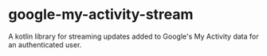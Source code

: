 # google-my-activity-stream
A kotlin library for streaming updates added to Google's My Activity data for an authenticated user.
